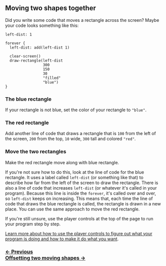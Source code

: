 ## Moving two shapes together

Did you write some code that moves a rectangle across the screen? Maybe your code looks something like this:

```
left-dist: 1

forever {
  left-dist: add(left-dist 1)

  clear-screen()
  draw-rectangle(left-dist
                 300
                 150
                 30
                 "filled"
                 "blue")
}
```

### The blue rectangle

If your rectangle is not blue, set the color of your rectangle to `"blue"`.

### The red rectangle

Add another line of code that draws a rectangle that is `100` from the left of the screen, `200` from the top, `10` wide, `300` tall and colored `"red"`.

### Move the two rectangles

Make the red rectangle move along with blue rectangle.

If you're not sure how to do this, look at the line of code for the blue rectangle.  It uses a label called `left-dist` (or something like that) to describe how far from the left of the screen to draw the rectangle.  There is also a line of code that increases `left-dist` (or whatever it's called in your program).  Because this line is inside the `forever`, it's called over and over, so `left-dist` keeps on increasing.  This means that, each time the line of code that draws the blue rectangle is called, the rectangle is drawn in a new place.  You can use the same approach to move the red rectangle.

If you're still unsure, use the player controls at the top of the page to run your program step by step.

[Learn more about how to use the player controls to figure out what your program is doing and how to make it do what you want](#fixing-code-using-the-player-controls).

### [← Previous](#moving-a-rectangle) <div class="next">[Offsetting two moving shapes →](#offsetting-two-moving-shapes)</div>
